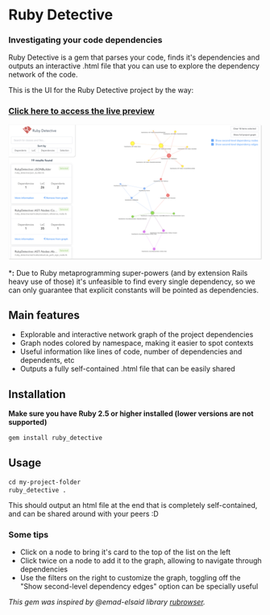 # Ruby Detective
### Investigating your code dependencies

Ruby Detective is a gem that parses your code, finds it's dependencies and outputs an interactive .html file that you can use to explore the dependency network of the code.

This is the UI for the Ruby Detective project by the way:

### [Click here to access the live preview](https://victor-am.github.io/ruby_detective/preview.html)

[![Preview](docs/preview.png?raw=true)](https://victor-am.github.io/ruby_detective/preview.html)

***:** Due to Ruby metaprogramming super-powers (and by extension Rails heavy use of those) it's unfeasible to find every single dependency, so we can only guarantee that explicit constants will be pointed as dependencies.

## Main features
- Explorable and interactive network graph of the project dependencies
- Graph nodes colored by namespace, making it easier to spot contexts
- Useful information like lines of code, number of dependencies and dependents, etc
- Outputs a fully self-contained .html file that can be easily shared

## Installation
**Make sure you have Ruby 2.5 or higher installed (lower versions are not supported)**

```
gem install ruby_detective
```

## Usage

```
cd my-project-folder
ruby_detective .
```

This should output an html file at the end that is completely self-contained, and can be shared around with your peers :D

### Some tips
- Click on a node to bring it's card to the top of the list on the left
- Click twice on a node to add it to the graph, allowing to navigate through dependencies
- Use the filters on the right to customize the graph, toggling off the "Show second-level dependency edges" option can be specially useful

*This gem was inspired by @emad-elsaid library [rubrowser](https://github.com/emad-elsaid/rubrowser).*
